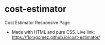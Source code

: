 # cost-estimator
Cost Estimator Responsive Page
* Made with HTML and pure CSS.
Live link: https://florxgomez.github.io/cost-estimator/
